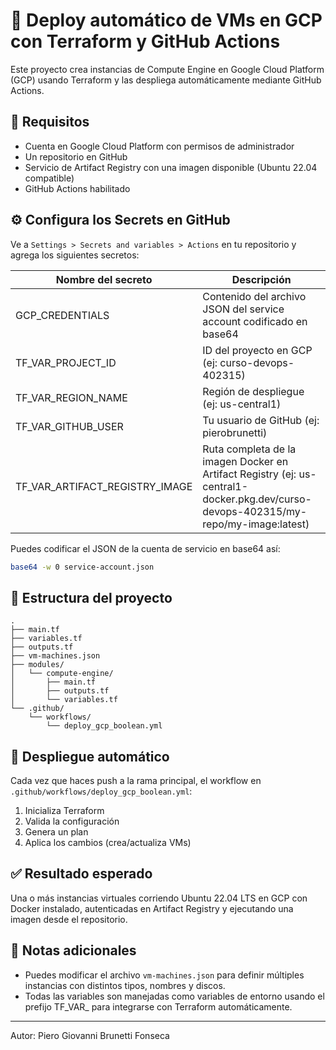 # 🚀 Deploy automático de VMs en GCP con Terraform y GitHub Actions

Este proyecto crea instancias de Compute Engine en Google Cloud Platform (GCP) usando Terraform y las despliega automáticamente mediante GitHub Actions.

## 🧰 Requisitos

- Cuenta en Google Cloud Platform con permisos de administrador
- Un repositorio en GitHub
- Servicio de Artifact Registry con una imagen disponible (Ubuntu 22.04 compatible)
- GitHub Actions habilitado

## ⚙️ Configura los Secrets en GitHub

Ve a `Settings > Secrets and variables > Actions` en tu repositorio y agrega los siguientes secretos:

| Nombre del secreto                  | Descripción                                               |
|------------------------------------|-----------------------------------------------------------|
| GCP_CREDENTIALS                    | Contenido del archivo JSON del service account codificado en base64 |
| TF_VAR_PROJECT_ID                  | ID del proyecto en GCP (ej: curso-devops-402315)          |
| TF_VAR_REGION_NAME                 | Región de despliegue (ej: us-central1)                    |
| TF_VAR_GITHUB_USER                 | Tu usuario de GitHub (ej: pierobrunetti)                  |
| TF_VAR_ARTIFACT_REGISTRY_IMAGE     | Ruta completa de la imagen Docker en Artifact Registry (ej: us-central1-docker.pkg.dev/curso-devops-402315/my-repo/my-image:latest) |

Puedes codificar el JSON de la cuenta de servicio en base64 así:

```bash
base64 -w 0 service-account.json
```

## 📁 Estructura del proyecto

```
.
├── main.tf
├── variables.tf
├── outputs.tf
├── vm-machines.json
├── modules/
│   └── compute-engine/
│       ├── main.tf
│       ├── outputs.tf
│       └── variables.tf
└── .github/
    └── workflows/
        └── deploy_gcp_boolean.yml
```

## 🚀 Despliegue automático

Cada vez que haces push a la rama principal, el workflow en `.github/workflows/deploy_gcp_boolean.yml`:

1. Inicializa Terraform
2. Valida la configuración
3. Genera un plan
4. Aplica los cambios (crea/actualiza VMs)

## ✅ Resultado esperado

Una o más instancias virtuales corriendo Ubuntu 22.04 LTS en GCP con Docker instalado, autenticadas en Artifact Registry y ejecutando una imagen desde el repositorio.

## 📎 Notas adicionales

- Puedes modificar el archivo `vm-machines.json` para definir múltiples instancias con distintos tipos, nombres y discos.
- Todas las variables son manejadas como variables de entorno usando el prefijo TF_VAR_ para integrarse con Terraform automáticamente.

---
Autor: Piero Giovanni Brunetti Fonseca  
